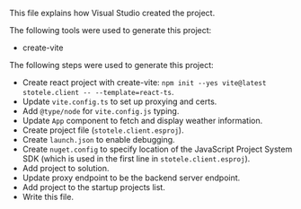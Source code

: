 This file explains how Visual Studio created the project.

The following tools were used to generate this project:
- create-vite

The following steps were used to generate this project:
- Create react project with create-vite: `npm init --yes vite@latest stotele.client -- --template=react-ts`.
- Update `vite.config.ts` to set up proxying and certs.
- Add `@type/node` for `vite.config.js` typing.
- Update `App` component to fetch and display weather information.
- Create project file (`stotele.client.esproj`).
- Create `launch.json` to enable debugging.
- Create `nuget.config` to specify location of the JavaScript Project System SDK (which is used in the first line in `stotele.client.esproj`).
- Add project to solution.
- Update proxy endpoint to be the backend server endpoint.
- Add project to the startup projects list.
- Write this file.

